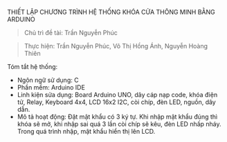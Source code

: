 THIẾT LẬP CHƯƠNG TRÌNH HỆ THỐNG KHÓA CỬA THÔNG MINH BẰNG ARDUINO 
> Chủ trì đề tài: Trần Nguyễn Phúc

> Thực hiện: Trần Nguyễn Phúc, Võ Thị Hồng Ánh, Nguyễn Hoàng Thiên

Tóm tắt hệ thống:
+ Ngôn ngữ sử dụng: C
+ Phần mềm: Arduino IDE
+ Linh kiện sửa dụng: Board Arduino UNO, dây cáp nạp code, khóa điện tử, Relay, Keyboard 4x4, LCD 16x2 I2C, còi chíp, đèn LED, nguồn, dây dẫn.
+ Mô tả hoạt động: Đặt mật khẩu có 3 ký tự. Khi nhập mật khẩu đúng thì khóa sẽ mở, khi nhập sai quá 3 lần còi chíp sẽ kêu, đèn LED nhấp nháy. Trong quá trình nhập, mật khẩu hiển thị lên LCD.
